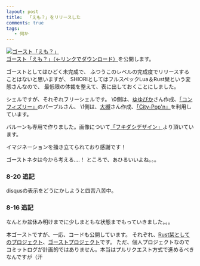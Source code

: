 ```yaml
---
layout: post
title:  「えも？」をリリースした
comments: true
tags:
   - 伺か
---
```


[![ゴースト「えも？」](/img/2020-08-10-emo.png "えも？")](https://raw.githubusercontent.com/ekicyou/emo-gs/stable/ghost/emo-gs.nar)<br />
[ゴースト「えも？」（←リンクでダウンロード）](https://raw.githubusercontent.com/ekicyou/emo-gs/stable/ghost/emo-gs.nar)を公開します。

ゴーストとしてはひどく未完成で、
ふつうこのレベルの完成度でリリースすることはないと思いますが、
SHIORIとしてはフルスペックLua＆Rust栞という変態さんなので、
最低限の体裁を整えて、表に出しておくことにしました。

シェルですが、それぞれフリーシェルです。
\0側は、[ゆゆぴか](https://yusyuparo.net/)さん作成、[「コンフィズリー」](https://yusyuparo.net/free.html)のパープルさん、
\1側は、[大槻](http://th88.blog.shinobi.jp/)さん作成、[「City-Pop'n」](http://th88.blog.shinobi.jp/%E3%83%95%E3%83%AA%E3%83%BC%E3%82%B7%E3%82%A7%E3%83%AB/%E3%83%95%E3%83%AA%E3%83%BC%E3%82%B7%E3%82%A7%E3%83%AB%E3%80%8Ccity-pop--n%E3%80%8D)を利用しています。

バルーンも専用で作りました。画像について[「フキダシデザイン」](https://fukidesign.com/)より頂いています。

イマジネーションを掻き立てられており感謝です！

ゴーストネタは今から考える‥‥！
ところで、あひるいいよね。。。

### 8-20 追記
disqusの表示をどうにかしようと四苦八苦中。

### 8-16 追記

なんとか盆休み明けまでに少しまともな状態までもっていきました。。。

本ゴーストですが、一応、コードも公開しています。
それぞれ、[Rust栞としてのプロジェクト](https://github.com/ekicyou/emo-rs)、[ゴーストプロジェクト](https://github.com/ekicyou/emo-gs)です。
ただ、個人プロジェクトなのでコミットログが計画的ではありません。本当はプルリクエスト方式で進めるべきなんですが（汗